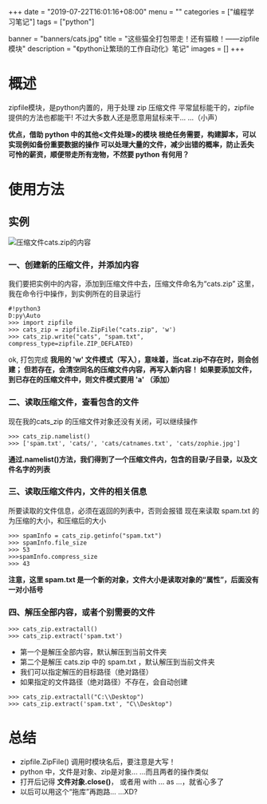 +++
date = "2019-07-22T16:01:16+08:00"
menu = ""
categories = ["编程学习笔记"]
tags = ["python"]

banner = "banners/cats.jpg"
title = "这些猫全打包带走！还有猫粮！——zipfile模块"
description = "《python让繁琐的工作自动化》笔记"
images = []
+++

# 概述
zipfile模块，是python内置的，用于处理 zip 压缩文件
平常鼠标能干的，zipfile 提供的方法也都能干!
不过大多数人还是愿意用鼠标来干... ...（小声）

**优点，借助 python 中的其他<文件处理>的模块
根绝任务需要，构建脚本，可以实现例如备份重要数据的操作
可以处理大量的文件，减少出错的概率，防止丢失可怜的薪资，顺便带走所有宠物，不然要 python 有何用？**

# 使用方法
## 实例
![压缩文件cats.zip的内容](https://ae01.alicdn.com/kf/U9e0e05c0f98b4651969344f6f4297c2fx.png)

### 一、创建新的压缩文件，并添加内容
我们要把实例中的内容，添加到压缩文件中去，压缩文件命名为“cats.zip”
这里，我在命令行中操作，到实例所在的目录运行
```
#!python3
D:py\Auto
>>> import zipfile
>>> cats_zip = zipfile.ZipFile("cats.zip", 'w')
>>> cats_zip.write("cats", "spam.txt", compress_type=zipfile.ZIP_DEFLATED)
```
ok, 打包完成
**我用的 'w' 文件模式（写入），意味着，当cat.zip不存在时，则会创建；
但若存在，会清空同名的压缩文件内容，再写入新内容！
如果要添加文件，到已存在的压缩文件中，则文件模式要用 'a' （添加）**

### 二、读取压缩文件，查看包含的文件
现在我的cats_zip 的压缩文件对象还没有关闭，可以继续操作
```
>>> cats_zip.namelist()
>>> ['spam.txt', 'cats/', 'cats/catnames.txt', 'cats/zophie.jpg']
```
**通过.namelist()方法，我们得到了一个压缩文件内，包含的目录/子目录，以及文件名字的列表**

### 三、读取压缩文件内，文件的相关信息
所要读取的文件信息，必须在返回的列表中，否则会报错
现在来读取 spam.txt 的为压缩的大小，和压缩后的大小
```
>>> spamInfo = cats_zip.getinfo("spam.txt")
>>> spamInfo.file_size
>>> 53
>>>spamInfo.compress_size 
>>> 43
```
**注意，这里 spam.txt 是一个新的对象，文件大小是读取对象的“属性”，后面没有一对小括号**

### 四、解压全部内容，或者个别需要的文件
```
>>> cats_zip.extractall()
>>> cats_zip.extract('spam.txt')
```
- 第一个是解压全部内容，默认解压到当前文件夹
- 第二个是解压 cats.zip 中的 spam.txt ，默认解压到当前文件夹
- 我们可以指定解压的目标路径（绝对路径）
- 如果指定的文件路径（绝对路径）不存在，会自动创建 
```
>>> cats_zip.extractall("C:\\Desktop")
>>> cats_zip.extract('spam.txt', "C\\Desktop")
```
# 总结
- zipfile.ZipFile() 调用时模块名后，要注意是大写！
- python 中，文件是对象、zip是对象... ...而且两者的操作类似
- 打开后记得 **文件对象.close()**， 或者用 with ... as ...，就省心多了
- 以后可以用这个“拖库”再跑路... ...XD?

